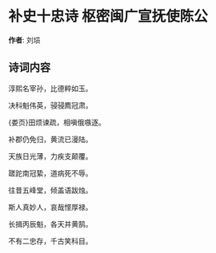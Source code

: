 # 补史十忠诗 枢密闽广宣抚使陈公

**作者**: 刘埙

## 诗词内容

淳熙名宰孙，比德粹如玉。

决科魁伟英，骎骎廌冠肃。

{娄页}田烦谏疏，相嗔俄嗾逐。

补郡仍免归，黄流已漫陆。

天族日光薄，力疾支颠覆。

蹉跎南冠絷，道病死不辱。

往昔五峰堂，倾盖语跋烛。

斯人真妙人，哀哉悭厚禄。

长揖丙辰魁，各天并黄鹄。

不有二忠存，千古笑科目。

